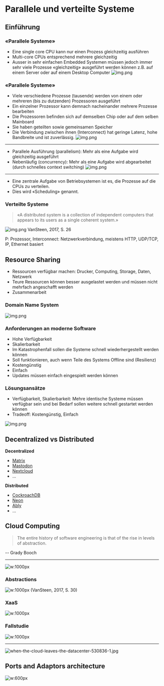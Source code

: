 <!-- headingDivider: 4 -->
# Parallele und verteilte Systeme
## Einführung
### «Parallele Systeme»
- Eine single core CPU kann nur einen Prozess gleichzeitig ausführen
- Multi-core CPUs entsprechend mehrere gleichzeitig
- Ausser in sehr einfachen Embedded Systemen müssen jedoch immer sehr viele Prozesse «gleichzeitig» ausgeführt werden können z.B. auf einem Server oder auf einem Desktop Computer
![img.png](htop.png)

### «Parallele Systeme»

- Viele verschiedene Prozesse (tausende) werden von einem oder mehreren (bis zu dutzenden) Prozessoren ausgeführt
- Ein einzelner Prozessor kann demnach nacheinander mehrere Prozesse bearbeiten
- Die Prozessoren befinden sich auf demselben Chip oder auf dem selben Mainboard
- Sie haben geteilten sowie gemeinsamen Speicher
- Die Verbindung zwischen ihnen (Interconnect) hat geringe Latenz, hohe Bandbreite und ist zuverlässig.
![img.png](parallelSystems)

---

- Parallele Ausführung (parallelism): Mehr als eine Aufgabe wird gleichzeitig ausgeführt
- Nebenläufig (concurrency): Mehr als eine Aufgabe wird abgearbeitet (durch schnelles context switching)
![img.png](concurrent_vs_parallel.png)

---

- Eine zentrale Aufgabe von Betriebsystemen ist es, die Prozesse auf die CPUs zu verteilen.
- Dies wird «Scheduling» genannt.

### Verteilte Systeme

> «A distributed system is a collection of independent computers that appears to its users as a single coherent system.»

![img.png](DistributedSystem.png)
VanSteen, 2017, S. 26

P: Prozessor,
Interconnect: Netzwerkverbindung, meistens HTTP, UDP/TCP, IP, Ethernet basiert

## Resource Sharing
- Ressourcen verfügbar machen: Drucker, Computing, Storage, Daten, Netzwerk
- Teure Ressourcen können besser ausgelastet werden und müssen nicht mehrfach angeschafft werden
- Zusammenarbeit

### Domain Name System
![img.png](DomainNameSystem)

### Anforderungen an moderne Software

- Hohe Verfügbarkeit
- Skalierbarkeit
- Im Katastrophenfall sollen die Systeme schnell wiederhergestellt werden können
- Soll funktionieren, auch wenn Teile des Systems Offline sind (Resilienz)
- Kostengünstig
- Einfach
- Updates müssen einfach eingespielt werden können

### Lösungsansätze

- Verfügbarkeit, Skalierbarkeit: Mehre identische Systeme müssen verfügbar sein und bei Bedarf sollen weitere schnell gestartet werden können
- Tradeoff: Kostengünstig, Einfach

![img.png](LoadBalancing.png)

## Decentralized vs Distributed

**Decentralized**
- [Matrix](https://element.io/features/decentralised-matrix-network)
- [Mastodon](https://joinmastodon.org/)
- [Nextcloud](https://nextcloud.com/de/)
- ...

**Distributed**
- [CockroachDB](https://www.cockroachlabs.com/product/)
- [Neon](https://neon.tech/)
- [Ably](https://ably.com/)
- ...

## Cloud Computing
> The entire history of software engineering is that of the rise in levels of abstraction.

-- Grady Booch

---

![w:1000px](PizzaAsAService.png)

### Abstractions
![w:1000px](Abstractions.png)
(VanSteen, 2017, S. 30)

### XaaS
![w:1000px](XaaS.png)


### Fallstudie

![w:1000px](CaseStudyDashboard.png)

---

![when-the-cloud-leaves-the-datacenter-530836-1.jpg](when-the-cloud-leaves-the-datacenter-530836-1.jpg)

## Ports and Adaptors architecture

![w:600px](ports-and-adapters-architecture.svg)
